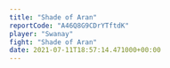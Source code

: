 ```yaml
---
title: "Shade of Aran"
reportCode: "A46Q8G9CDrYTftdK"
player: "Swanay"
fight: "Shade of Aran"
date: 2021-07-11T18:57:14.471000+00:00
---
```

